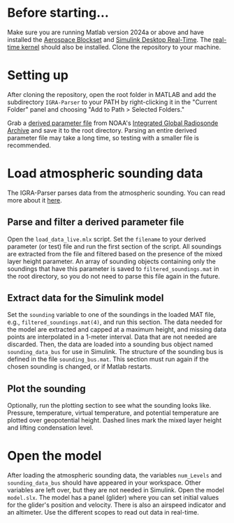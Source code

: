 # Before starting...
Make sure you are running Matlab version 2024a or above and have installed the [Aerospace Blockset](https://ch.mathworks.com/products/aerospace-blockset.html) and [Simulink Desktop Real-Time](https://ch.mathworks.com/products/simulink-desktop-real-time.html). The [real-time kernel](https://ch.mathworks.com/help/sldrt/ug/real-time-windows-target-kernel.html) should also be installed.
Clone the repository to your machine.

# Setting up
After cloning the repository, open the root folder in MATLAB and add the subdirectory `IGRA-Parser` to your PATH by right-clicking it in the "Current Folder" panel and choosing "Add to Path > Selected Folders."

Grab a [derived parameter file](https://www.ncei.noaa.gov/data/integrated-global-radiosonde-archive/access/derived-por/) from NOAA's [Integrated Global Radiosonde Archive](https://www.ncei.noaa.gov/products/weather-balloon/integrated-global-radiosonde-archive) and save it to the root directory. Parsing an entire derived parameter file may take a long time, so testing with a smaller file is recommended.

# Load atmospheric sounding data
The IGRA-Parser parses data from the atmospheric sounding. You can read more about it [here](https://github.com/mena-p/IGRA-Parser).
## Parse and filter a derived parameter file
Open the `load_data_live.mlx` script. Set the `filename` to your derived parameter (or test) file and run the first section of the script. All soundings are extracted from the file and filtered based on the presence of the mixed layer height parameter. An array of sounding objects containing only the soundings that have this parameter is saved to `filtered_soundings.mat` in the root directory, so you do not need to parse this file again in the future.

## Extract data for the Simulink model
Set the `sounding` variable to one of the soundings in the loaded MAT file, e.g., `filtered_soundings.mat(4)`, and run this section. The data needed for the model are extracted and capped at a maximum height, and missing data points are interpolated in a 1-meter interval. Data that are not needed are discarded. Then, the data are loaded into a sounding bus object named `sounding_data_bus` for use in Simulink. The structure of the sounding bus is defined in the file `sounding_bus.mat`. This section must run again if the chosen sounding is changed, or if Matlab restarts.

## Plot the sounding
Optionally, run the plotting section to see what the sounding looks like. Pressure, temperature, virtual temperature, and potential temperature are plotted over geopotential height. Dashed lines mark the mixed layer height and lifting condensation level.

# Open the model
After loading the atmospheric sounding data, the variables `num_Levels` and `sounding_data_bus` should have appeared in your workspace. Other variables are left over, but they are not needed in Simulink.
Open the model `model.slx`. The model has a panel (glider) where you can set initial values for the glider's position and velocity. There is also an airspeed indicator and an altimeter. Use the different scopes to read out data in real-time.
